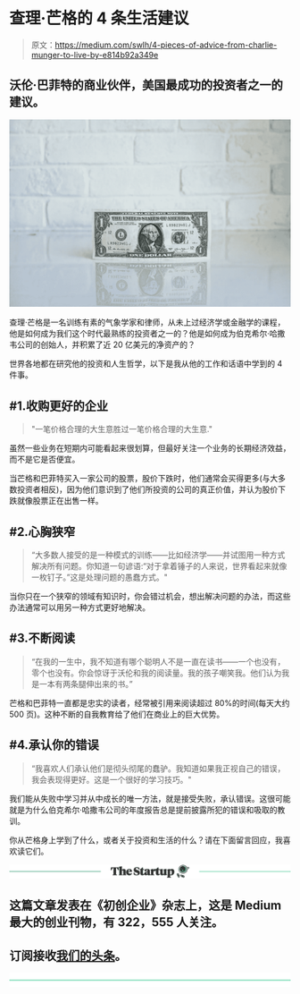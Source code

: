 # 查理·芒格的 4 条生活建议

> 原文：<https://medium.com/swlh/4-pieces-of-advice-from-charlie-munger-to-live-by-e814b92a349e>

## 沃伦·巴菲特的商业伙伴，美国最成功的投资者之一的建议。

![](img/54852dba5d40f08a667e86b72b9ea764.png)

查理·芒格是一名训练有素的气象学家和律师，从未上过经济学或金融学的课程，他是如何成为我们这个时代最熟练的投资者之一的？他是如何成为伯克希尔·哈撒韦公司的创始人，并积累了近 20 亿美元的净资产的？

世界各地都在研究他的投资和人生哲学，以下是我从他的工作和话语中学到的 4 件事。

## #1.收购更好的企业

> "一笔价格合理的大生意胜过一笔价格合理的大生意."

虽然一些业务在短期内可能看起来很划算，但最好关注一个业务的长期经济效益，而不是它是否便宜。

当芒格和巴菲特买入一家公司的股票，股价下跌时，他们通常会买得更多(与大多数投资者相反)，因为他们意识到了他们所投资的公司的真正价值，并认为股价下跌就像股票正在出售一样。

## #2.心胸狭窄

> “大多数人接受的是一种模式的训练——比如经济学——并试图用一种方式解决所有问题。你知道一句谚语:“对于拿着锤子的人来说，世界看起来就像一枚钉子。”这是处理问题的愚蠢方式。"

当你只在一个狭窄的领域有知识时，你会错过机会，想出解决问题的办法，而这些办法通常可以用另一种方式更好地解决。

## #3.不断阅读

> “在我的一生中，我不知道有哪个聪明人不是一直在读书——一个也没有，零个也没有。你会惊讶于沃伦和我的阅读量。我的孩子嘲笑我。他们认为我是一本有两条腿伸出来的书。”

芒格和巴菲特一直都是忠实的读者，经常被引用来阅读超过 80%的时间(每天大约 500 页)。这种不断的自我教育给了他们在商业上的巨大优势。

## #4.承认你的错误

> “我喜欢人们承认他们是彻头彻尾的蠢驴。我知道如果我正视自己的错误，我会表现得更好。这是一个很好的学习技巧。"

我们能从失败中学习并从中成长的唯一方法，就是接受失败，承认错误。这很可能就是为什么伯克希尔·哈撒韦公司的年度报告总是提前披露所犯的错误和吸取的教训。

你从芒格身上学到了什么，或者关于投资和生活的什么？请在下面留言回应，我喜欢读它们。

[![](img/308a8d84fb9b2fab43d66c117fcc4bb4.png)](https://medium.com/swlh)

## 这篇文章发表在《初创企业》杂志上，这是 Medium 最大的创业刊物，有 322，555 人关注。

## 订阅接收[我们的头条](http://growthsupply.com/the-startup-newsletter/)。

[![](img/b0164736ea17a63403e660de5dedf91a.png)](https://medium.com/swlh)